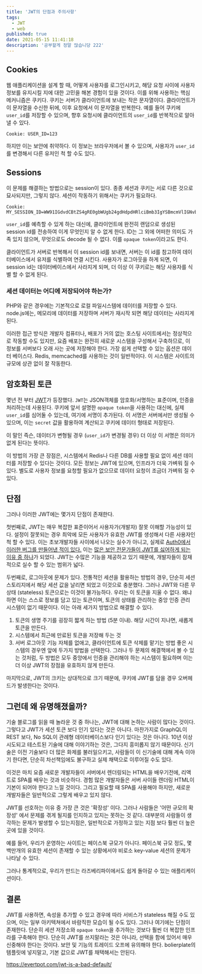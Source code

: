```yaml
---
title: 'JWT의 단점과 주의사항'
tags:
  - JWT
  - web
published: true
date: 2021-05-15 11:41:18
description: '공부할게 정말 많습니당 222'
---
```


## Cookies

웹 애플리케이션을 설계 할 때, 어떻게 사용자를 로그인시키고, 해당 요청 사이에 사용자 정보를 유지시킬 지에 대한 고민을 해본 경험이 있을 것이다. 이를 위해 사용하는 핵심 메커니즘은 쿠키다. 쿠키는 서버가 클라이언트에 보내는 작은 문자열이다. 클라이언트가 이 문자열을 수신한 뒤에, 이후 요청에서 이 문자열을 반복한다. 예를 들어 쿠키에 `user_id`를 저장할 수 있으며, 향후 요청시에 클라이언트의 `user_id`를 반복적으로 알아 낼 수 있다.

```
Cookie: USER_ID=123
```

하지만 이는 보안에 취약하다. 이 정보는 브라우저에서 볼 수 있으며, 사용자가 `user_id`를 변경해서 다른 유저인 척 할 수도 있다.

## Sessions

이 문제를 해결하는 방법으로는 session이 있다. 종종 세션과 쿠키는 서로 다른 것으로 묘사되지만, 그렇지 않다. 세션이 작동하기 위해서는 쿠키가 필요하다.

```
Cookie: MY_SESSION_ID=WW91IGdvdCBtZS4gRE0gbWUgb24gdHdpdHRlciBmb3IgYSBmcmVlIGNvb2tpZQ
```

`user_id`를 예측할 수 있게 하는 대신에, 클라이언트에 완전히 랜덤으로 생성된 session id를 전송하여 이게 무엇인지 알 수 없게 한다. ID는 그 외에 어떠한 의미도 가족 있지 않으며, 무엇으로도 decode 될 수 없다. 이를 `opaque token`이라고도 한다.

클라이언트가 서버로 반복해서 이 session id를 보내면, 서버는 이 id를 참고하여 데이터베이스에서 유저를 식별하여 연결 시킨다. 사용자가 로그아웃을 하게 되면, 이 session id는 데이터베이스에서 사라지게 되며, 더 이상 이 쿠키로는 해당 사용자를 식별 할 수 없게 된다.

### 세션 데이터는 어디에 저장되어야 하는가?

PHP와 같은 경우에는 기본적으로 로컬 파일시스템에 데이터를 저장할 수 있다. node.js에는, 메모리에 데이터를 저장하며 서버가 재시작 되면 해당 데이터는 사라지게 된다.

이러한 접근 방식은 개발자 컴퓨터나, 배포가 거의 없는 호스팅 사이트에서는 정상적으로 작동할 수도 있지만, 요즘 배포는 완전히 새로운 시스템을 구성해서 구축하므로, 이 정보를 서버보다 오래 사는 곳에 저장해야 한다. 가장 쉽게 선택할 수 있는 옵션은 데이터 베이스다. Redis, memcached를 사용하는 것이 일반적이다. 이 시스템은 사이트의 규모에 상관 없이 잘 작동한다.

## 암호화된 토큰

몇년 전 부터 [JWT](https://jwt.io/)가 등장했다. `JWT`는 JSON객체를 암호화/서명하는 표준이며, 인증을 처리하는데 사용된다. 쿠키에 앞서 설명한 `opaque token`을 사용하는 대신에, 실제 `user_id`를 심어둘 수 있는데, 여기에 서명이 추가된다. 이 서명은 서버에서만 생성될 수 있으며, 이는 `secret` 값을 활용하여 계산되고 쿠키에 데이터 형태로 저장된다.

이 말인 즉슨, 데이터가 변형될 경우 (`user_id`가 변경될 경우) 더 이상 이 서명은 의미가 없게 된다는 뜻이다.

이 방법의 가장 큰 장점은, 시스템에서 Redis나 다른 DB를 사용할 필요 없이 세션 데이터를 저장할 수 있다는 것이다. 모든 정보는 JWT에 있으며, 인프라가 더욱 가벼워 질 수 있다. 별도로 사용자 정보를 요청할 필요가 없으므로 데이터 요청이 조금더 가벼워 질 수 있다.

## 단점

그러나 이러한 JWT에는 몇가지 단점이 존재한다.

첫번째로, JWT는 매우 복잡한 표준이어서 사용자가(개발자) 잘못 이해할 가능성이 있다. 설정이 잘못되는 경우 최악에 모든 사용자가 유효한 JWT를 생성해서 다른 사용자인척 할 수 있다. 이는 초보개발자들 사이에서 나오는 실수가 아니고, 실제로 [Auth0에서 이러한 버그를 만들어낸 적이 있다.](https://insomniasec.com/blog/auth0-jwt-validation-bypass) 이는 [많은 보안 전문가들이 JWT를 싫어하게 되는 이유 중 하나](https://paragonie.com/blog/2017/03/jwt-json-web-tokens-is-bad-standard-that-everyone-should-avoid)가 되었다. JWT는 수많은 기능을 제공하고 있기 때문에, 개발자들이 잠재적으로 실수 할 수 있는 범위가 넓다.

두번째로, 로그아웃에 문제가 있다. 전통적인 세션을 활용하는 방법의 경우, 단순히 세션 스토리지에서 해당 세션 값을 날리면 되었고 이것으로 충분했다. 그러나 JWT와 다른 무상태 (stateless) 토큰으로는 이것이 불가능하다. 우리는 이 토큰을 지울 수 없다. 왜냐하면 이는 스스로 정보를 담고 있는 토큰이며, 토큰의 상태를 관리하는 중앙 인증 관리 시스템이 없기 때문이다. 이는 아래 세가지 방법으로 해결할 수 있다.

1. 토큰의 생명 주기를 굉장히 짧게 하는 방법 (5분 이내). 해당 시간이 지나면, 새롭게 토큰을 만든다.
2. 시스템에서 최근에 만료된 토큰을 저장해 두는 것
3. 서버 로그아웃 기능 자체를 없애고, 클라이언트에 토큰 삭제를 맡기는 방법
    좋은 시스템의 경우엔 앞에 두가지 방법을 선택한다. 그러나 두 문제의 해결책에서 볼 수 있는 것처럼, 두 방법은 모두 중앙에서 인증을 관리해야 하는 시스템이 필요하며 이는 더 이상 JWT의 장점을 유효하지 않게 만든다.

마지막으로, JWT의 크키는 상대적으로 크기 때문에, 쿠키에 JWT를 담을 경우 오버헤드가 발생한다는 것이다.

## 그런데 왜 유명해졌을까?

기술 블로그를 읽을 때 놀라운 것 중 하나는, JWT에 대해 논하는 사람이 많다는 것이다. 그렇다고 JWT가 세션 토큰 보다 인기 있다는 것은 아니다. 마찬가지로 GraphQL이 REST 보다, No SQL이 관례형 데이터베이스보다 인기 있다는 것은 아니다. 10년 이상 시도되고 테스트된 기술에 대해 이야기하는 것은, 그다지 흥미롭지 않기 때문이다. 신기술은 이전 기술보다 더 많은 화제를 불러일으키고, 사람들이 이 신기술에 대해 계속 이야기 한다면, 단순히 차선책임에도 불구하고 실제 채택으로 이루어질 수도 있다.

이것은 마치 요즘 새로운 개발자들이 서버에서 렌더링되는 HTML을 배우기전에, 리액트로 SPA를 배우는 것과 비슷하다. 경험 많은 개발자들은 서버 사이들 렌더링 HTML이 기본이 되어야 한다고 느낄 것이다. 그리고 필요할 때 SPA를 사용해야 하지만, 새로운 개발자들은 일반적으로 그렇게 배우고 있지 않다.

JWT를 선호하는 이유 중 가장 큰 것은 '확장성' 이다. 그러나 사람들은 '어떤 규모의 확장성' 에서 문제를 겪게 될지를 인지하고 있지는 못하는 것 같다. 대부분의 사람들이 생각하는 문제가 발생할 수 있는지점은, 일반적으로 가정하고 있는 지점 보다 훨씬 더 높은 곳에 있을 것이다.

예를 들어, 우리가 운영하는 사이트는 페이스북 규모가 아니다. 페이스북 규모 정도, 몇백만개의 유효한 세션이 존재할 수 있는 상황에서야 비로소 key-value 세션의 문제가 나타날 수 있다.

그러나 통계적으로, 우리가 만드는 라즈베리파이에서도 쉽게 돌아갈 수 있는 애플리케이션이다.

## 결론

JWT를 사용하면, 속성을 추가할 수 있고 경우에 따라 서비스가 stateless 해질 수도 있으며, 이는 일부 아키텍쳐에서 바람직한 모습이 될 수도 있다. 그러나 여기에는 단점이 존재한다. 단순히 세션 저장소와 `opaque token`을 추가하는 것보다 훨씬 더 복잡한 인프라를 구축해야 한다. 단순히 JWT를 쓰지말라는 것은 아니라, 선택을 함에 있어서 매우 신중해야 한다는 것이다. 보안 및 기능의 트레이드 오프에 유의해야 한다. bolierplate의 템플릿에 넣지말고, 기본 값으로 JWT를 채택해서는 안된다.

https://evertpot.com/jwt-is-a-bad-default/
